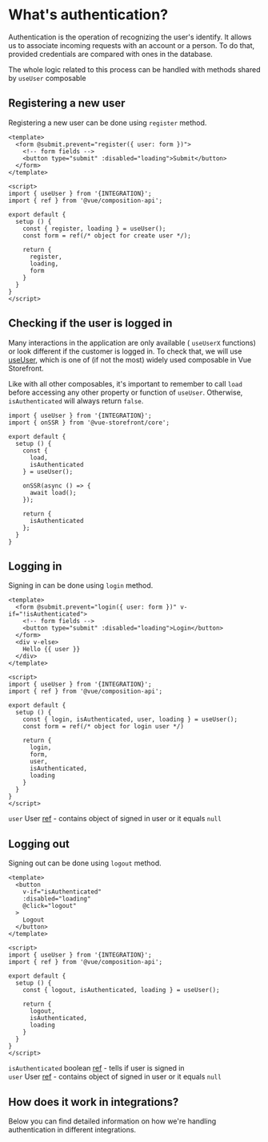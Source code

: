 # What's authentication?
Authentication is the operation of recognizing the user's identify. It allows us to associate incoming requests with an account or a person. To do that, provided credentials are compared with ones in the database.

The whole logic related to this process can be handled with methods shared by `useUser` composable

## Registering a new user
Registering a new user can be done using `register` method.  
```vue
<template>
  <form @submit.prevent="register({ user: form })">
    <!-- form fields -->
    <button type="submit" :disabled="loading">Submit</button>
  </form>
</template>

<script>
import { useUser } from '{INTEGRATION}';
import { ref } from '@vue/composition-api';

export default {
  setup () {
    const { register, loading } = useUser();
    const form = ref(/* object for create user */);

    return {
      register,
      loading,
      form
    }
  }
}
</script>
```

## Checking if the user is logged in

Many interactions in the application are only available ( `useUserX` functions) or look different if the customer is logged in. To check that, we will use [useUser](../composables/use-user.md), which is one of (if not the most) widely used composable in Vue Storefront.

Like with all other composables, it's important to remember to call `load` before accessing any other property or function of `useUser`. Otherwise, `isAuthenticated` will always return `false`.

```js{8,16}
import { useUser } from '{INTEGRATION}';
import { onSSR } from '@vue-storefront/core';

export default {
  setup () {
    const {
      load,
      isAuthenticated
    } = useUser();

    onSSR(async () => {
      await load();
    });

    return {
      isAuthenticated
    };
  }
}
```

## Logging in
Signing in can be done using `login` method.
```vue
<template>
  <form @submit.prevent="login({ user: form })" v-if="!isAuthenticated">
    <!-- form fields -->
    <button type="submit" :disabled="loading">Login</button>
  </form>
  <div v-else>
    Hello {{ user }}
  </div>
</template>

<script>
import { useUser } from '{INTEGRATION}';
import { ref } from '@vue/composition-api';

export default {
  setup () {
    const { login, isAuthenticated, user, loading } = useUser();
    const form = ref(/* object for login user */)

    return {
      login,
      form,
      user,
      isAuthenticated,
      loading
    }
  }
}
</script>
```  
`user` User [ref](https://v3.vuejs.org/api/refs-api.html#ref) - contains object of signed in user or it equals `null`

## Logging out
Signing out can be done using `logout` method.
```vue
<template>
  <button 
    v-if="isAuthenticated"
    :disabled="loading"
    @click="logout"
  >
    Logout
  </button>
</template>

<script>
import { useUser } from '{INTEGRATION}';
import { ref } from '@vue/composition-api';

export default {
  setup () {
    const { logout, isAuthenticated, loading } = useUser();

    return {
      logout,
      isAuthenticated,
      loading
    }
  }
}
</script>
```  
`isAuthenticated` boolean [ref](https://v3.vuejs.org/api/refs-api.html#ref) - tells if user is signed in   
`user` User [ref](https://v3.vuejs.org/api/refs-api.html#ref) - contains object of signed in user or it equals `null`

## How does it work in integrations?

Below you can find detailed information on how we're handling authentication in different integrations.
<CommerceIntegrationLinks 
 commercetools="/commercetools/authorization-strategy.html"
 shopify="WIP"
/>
